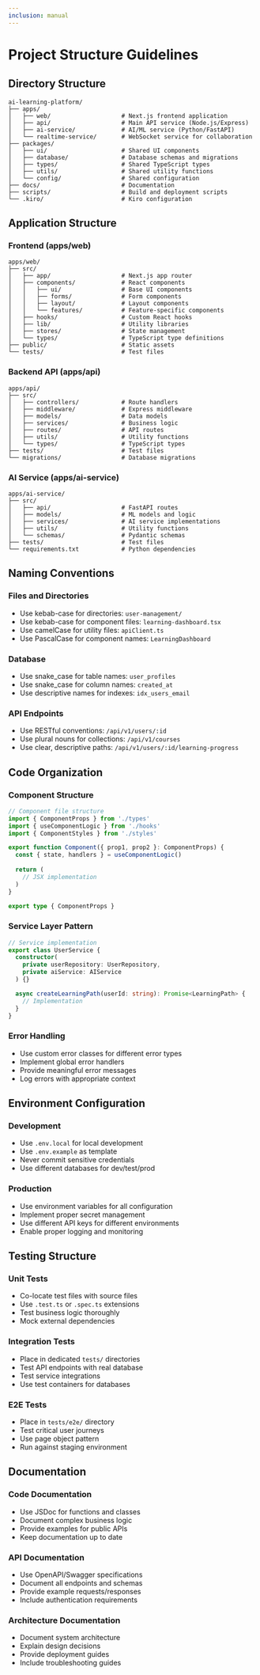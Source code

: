 ```yaml
---
inclusion: manual
---
```


# Project Structure Guidelines

## Directory Structure

```
ai-learning-platform/
├── apps/
│   ├── web/                    # Next.js frontend application
│   ├── api/                    # Main API service (Node.js/Express)
│   ├── ai-service/             # AI/ML service (Python/FastAPI)
│   └── realtime-service/       # WebSocket service for collaboration
├── packages/
│   ├── ui/                     # Shared UI components
│   ├── database/               # Database schemas and migrations
│   ├── types/                  # Shared TypeScript types
│   ├── utils/                  # Shared utility functions
│   └── config/                 # Shared configuration
├── docs/                       # Documentation
├── scripts/                    # Build and deployment scripts
└── .kiro/                      # Kiro configuration
```

## Application Structure

### Frontend (apps/web)
```
apps/web/
├── src/
│   ├── app/                    # Next.js app router
│   ├── components/             # React components
│   │   ├── ui/                 # Base UI components
│   │   ├── forms/              # Form components
│   │   ├── layout/             # Layout components
│   │   └── features/           # Feature-specific components
│   ├── hooks/                  # Custom React hooks
│   ├── lib/                    # Utility libraries
│   ├── stores/                 # State management
│   └── types/                  # TypeScript type definitions
├── public/                     # Static assets
└── tests/                      # Test files
```

### Backend API (apps/api)
```
apps/api/
├── src/
│   ├── controllers/            # Route handlers
│   ├── middleware/             # Express middleware
│   ├── models/                 # Data models
│   ├── services/               # Business logic
│   ├── routes/                 # API routes
│   ├── utils/                  # Utility functions
│   └── types/                  # TypeScript types
├── tests/                      # Test files
└── migrations/                 # Database migrations
```

### AI Service (apps/ai-service)
```
apps/ai-service/
├── src/
│   ├── api/                    # FastAPI routes
│   ├── models/                 # ML models and logic
│   ├── services/               # AI service implementations
│   ├── utils/                  # Utility functions
│   └── schemas/                # Pydantic schemas
├── tests/                      # Test files
└── requirements.txt            # Python dependencies
```

## Naming Conventions

### Files and Directories
- Use kebab-case for directories: `user-management/`
- Use kebab-case for component files: `learning-dashboard.tsx`
- Use camelCase for utility files: `apiClient.ts`
- Use PascalCase for component names: `LearningDashboard`

### Database
- Use snake_case for table names: `user_profiles`
- Use snake_case for column names: `created_at`
- Use descriptive names for indexes: `idx_users_email`

### API Endpoints
- Use RESTful conventions: `/api/v1/users/:id`
- Use plural nouns for collections: `/api/v1/courses`
- Use clear, descriptive paths: `/api/v1/users/:id/learning-progress`

## Code Organization

### Component Structure
```typescript
// Component file structure
import { ComponentProps } from './types'
import { useComponentLogic } from './hooks'
import { ComponentStyles } from './styles'

export function Component({ prop1, prop2 }: ComponentProps) {
  const { state, handlers } = useComponentLogic()
  
  return (
    // JSX implementation
  )
}

export type { ComponentProps }
```

### Service Layer Pattern
```typescript
// Service implementation
export class UserService {
  constructor(
    private userRepository: UserRepository,
    private aiService: AIService
  ) {}

  async createLearningPath(userId: string): Promise<LearningPath> {
    // Implementation
  }
}
```

### Error Handling
- Use custom error classes for different error types
- Implement global error handlers
- Provide meaningful error messages
- Log errors with appropriate context

## Environment Configuration

### Development
- Use `.env.local` for local development
- Use `.env.example` as template
- Never commit sensitive credentials
- Use different databases for dev/test/prod

### Production
- Use environment variables for all configuration
- Implement proper secret management
- Use different API keys for different environments
- Enable proper logging and monitoring

## Testing Structure

### Unit Tests
- Co-locate test files with source files
- Use `.test.ts` or `.spec.ts` extensions
- Test business logic thoroughly
- Mock external dependencies

### Integration Tests
- Place in dedicated `tests/` directories
- Test API endpoints with real database
- Test service integrations
- Use test containers for databases

### E2E Tests
- Place in `tests/e2e/` directory
- Test critical user journeys
- Use page object pattern
- Run against staging environment

## Documentation

### Code Documentation
- Use JSDoc for functions and classes
- Document complex business logic
- Provide examples for public APIs
- Keep documentation up to date

### API Documentation
- Use OpenAPI/Swagger specifications
- Document all endpoints and schemas
- Provide example requests/responses
- Include authentication requirements

### Architecture Documentation
- Document system architecture
- Explain design decisions
- Provide deployment guides
- Include troubleshooting guides